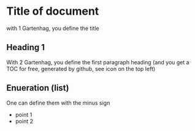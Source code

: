 # Title of document

with 1 Gartenhag, you define the title
## Heading 1

With 2 Gartenhag, you define the first paragraph heading (and you get a TOC for free, generated by github, see icon on the top left)

## Enueration (list)

One can define them with the minus sign

- point 1
- point 2

